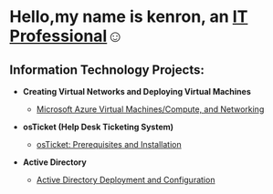 <h1>Hello,my name is kenron, an <a href="https://linkedin.com/in/kenron-robinson">IT Professional</a>☺</h1>


<h2> Information Technology Projects:</h2>

- <b>Creating Virtual Networks and Deploying Virtual Machines</b>
  - [Microsoft Azure Virtual Machines/Compute, and Networking](https://github.com/SleeplessDev-null/azure-network-protocols)

- <b>osTicket (Help Desk Ticketing System)</b>
  - [osTicket: Prerequisites and Installation](https://github.com/SleeplessDev-null/osticket-prereqs)
 
- <b>Active Directory</b>
  - [Active Directory Deployment and Configuration ](https://github.com/SleeplessDev-null/configure-ad)
 

